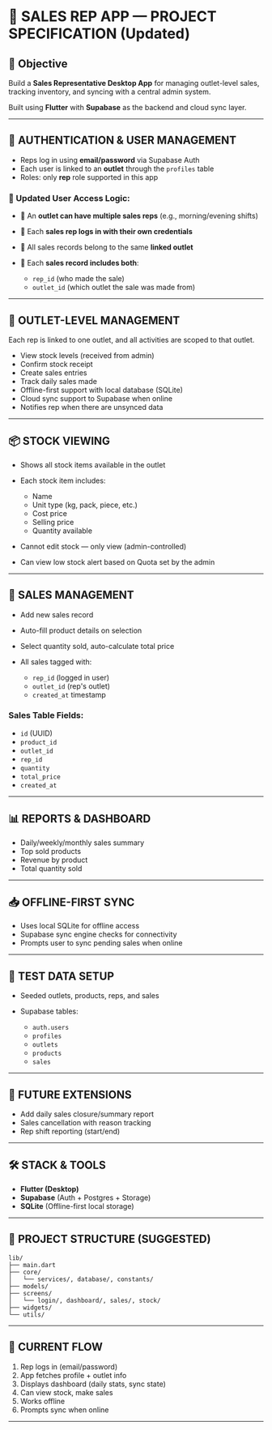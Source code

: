 # 🧾 SALES REP APP — PROJECT SPECIFICATION (Updated)

## 📌 Objective

Build a **Sales Representative Desktop App** for managing outlet-level sales, tracking inventory, and syncing with a central admin system.

Built using **Flutter** with **Supabase** as the backend and cloud sync layer.

---

## 🔐 AUTHENTICATION & USER MANAGEMENT

* Reps log in using **email/password** via Supabase Auth
* Each user is linked to an **outlet** through the `profiles` table
* Roles: only **rep** role supported in this app

### 🔁 Updated User Access Logic:

* 🔁 An **outlet can have multiple sales reps** (e.g., morning/evening shifts)
* 🔁 Each **sales rep logs in with their own credentials**
* 🔁 All sales records belong to the same **linked outlet**
* 🔁 Each **sales record includes both**:

  * `rep_id` (who made the sale)
  * `outlet_id` (which outlet the sale was made from)

---

## 🏬 OUTLET-LEVEL MANAGEMENT

Each rep is linked to one outlet, and all activities are scoped to that outlet.

* View stock levels (received from admin)
* Confirm stock receipt
* Create sales entries
* Track daily sales made
* Offline-first support with local database (SQLite)
* Cloud sync support to Supabase when online
* Notifies rep when there are unsynced data

---

## 📦 STOCK VIEWING

* Shows all stock items available in the outlet
* Each stock item includes:

  * Name
  * Unit type (kg, pack, piece, etc.)
  * Cost price
  * Selling price
  * Quantity available
* Cannot edit stock — only view (admin-controlled)
* Can view low stock alert based on Quota set by the admin

---

## 💸 SALES MANAGEMENT

* Add new sales record
* Auto-fill product details on selection
* Select quantity sold, auto-calculate total price
* All sales tagged with:

  * `rep_id` (logged in user)
  * `outlet_id` (rep's outlet)
  * `created_at` timestamp

### Sales Table Fields:

* `id` (UUID)
* `product_id`
* `outlet_id`
* `rep_id`
* `quantity`
* `total_price`
* `created_at`

---

## 📊 REPORTS & DASHBOARD

* Daily/weekly/monthly sales summary
* Top sold products
* Revenue by product
* Total quantity sold

---

## 📥 OFFLINE-FIRST SYNC

* Uses local SQLite for offline access
* Supabase sync engine checks for connectivity
* Prompts user to sync pending sales when online

---

## 🧪 TEST DATA SETUP

* Seeded outlets, products, reps, and sales
* Supabase tables:

  * `auth.users`
  * `profiles`
  * `outlets`
  * `products`
  * `sales`

---

## 🧠 FUTURE EXTENSIONS

* Add daily sales closure/summary report
* Sales cancellation with reason tracking
* Rep shift reporting (start/end)

---

## 🛠️ STACK & TOOLS

* **Flutter (Desktop)**
* **Supabase** (Auth + Postgres + Storage)
* **SQLite** (Offline-first local storage)

---

## 📂 PROJECT STRUCTURE (SUGGESTED)

```
lib/
├── main.dart
├── core/
│   └── services/, database/, constants/
├── models/
├── screens/
│   └── login/, dashboard/, sales/, stock/
├── widgets/
└── utils/
```

---

## 🔄 CURRENT FLOW

1. Rep logs in (email/password)
2. App fetches profile + outlet info
3. Displays dashboard (daily stats, sync state)
4. Can view stock, make sales
5. Works offline
6. Prompts sync when online

---
